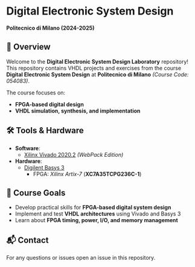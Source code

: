 # Digital Electronic System Design  
**Politecnico di Milano (2024-2025)**  

## 📖 Overview  
Welcome to the **Digital Electronic System Design Laboratory** repository!  
This repository contains VHDL projects and exercises from the course **Digital Electronic System Design** at **Politecnico di Milano** *(Course Code: 054083)*.  

The course focuses on:  
- **FPGA-based digital design**  
- **VHDL simulation, synthesis, and implementation**  

## 🛠️ Tools & Hardware  
- **Software**:  
  - [Xilinx Vivado 2020.2](https://www.xilinx.com/products/design-tools/vivado.html) *(WebPack Edition)*  
- **Hardware**:  
  - [Digilent Basys 3](https://digilent.com/shop/basys-3-artix-7-fpga-trainer-board-recommended-for-introductory-users/)  
    - FPGA: *Xilinx Artix-7* (**XC7A35TCPG236C-1**)  

## 🎯 Course Goals  
- Develop practical skills for **FPGA-based digital system design**  
- Implement and test **VHDL architectures** using Vivado and Basys 3  
- Learn about **FPGA timing, power, I/O, and memory management**  

<!-- ## 📂 Repository Structure  
This section outlines the organization of the repository, including directories for source files, simulations, and documentation. -->

## 📬 Contact  
For any questions or issues open an issue in this repository.